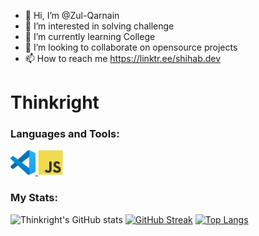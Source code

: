 - 👋 Hi, I’m @Zul-Qarnain
- 👀 I’m interested in solving challenge
- 🌱 I’m currently learning College
- 💞️ I’m looking to collaborate on opensource projects
- 📫 How to reach me https://linktr.ee/shihab.dev


# Thinkright

### Languages and Tools:
<p align="left">
<a href="https://code.visualstudio.com/" target="_blank"> <img src="https://raw.githubusercontent.com/devicons/devicon/master/icons/vscode/vscode-original.svg" alt="vscode" width="40" height="40"/> </a>
<a href="https://www.javascript.com/" target="_blank"> <img src="https://raw.githubusercontent.com/devicons/devicon/master/icons/javascript/javascript-original.svg" alt="javascript" width="40" height="40"/> </a>
<!-- Add more icons as needed -->
</p>

### My Stats:
![Thinkright's GitHub stats](https://github-readme-stats.vercel.app/api?username=Thinkright20&show_icons=true&theme=dark)
[![GitHub Streak](https://streak-stats.demolab.com?user=Thinkright20&theme=dark)](https://git.io/streak-stats)
[![Top Langs](https://github-readme-stats.vercel.app/api/top-langs/?username=Thinkright20&layout=compact&theme=dark)](https://github.com/anuraghazra/github-readme-stats)



<!---
Zul-Qarnain/Zul-Qarnain is a ✨ special ✨ repository because its `README.md` (this file) appears on your GitHub profile.
You can click the Preview link to take a look at your changes.
--->
